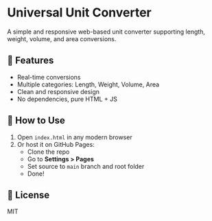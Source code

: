 # Universal Unit Converter

A simple and responsive web-based unit converter supporting length, weight, volume, and area conversions.

## 🚀 Features

- Real-time conversions
- Multiple categories: Length, Weight, Volume, Area
- Clean and responsive design
- No dependencies, pure HTML + JS

## 🔧 How to Use

1. Open `index.html` in any modern browser
2. Or host it on GitHub Pages:
   - Clone the repo
   - Go to **Settings > Pages**
   - Set source to `main` branch and root folder
   - Done!

## 📄 License

MIT
